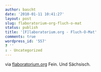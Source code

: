 ```yaml
---
author: bascht
date: '2010-01-11 10:41:27'
layout: post
slug: flaboratorium-org-fluch-o-mat
status: publish
title: '[F]laboratorium.org - Fluch-O-Mat'
comments: true
wordpress_id: '557'
? ''
: - Uncategorized
---
```


via
[flaboratorium.org](http://www.flaboratorium.org/experimente/1/)
Fein. Und Sächsisch.



